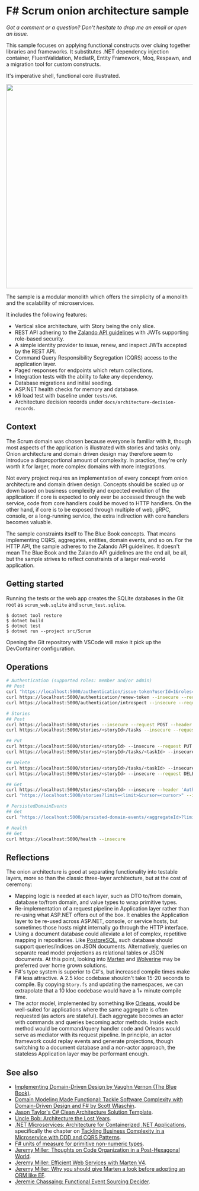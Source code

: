 # F# Scrum onion architecture sample

*Got a comment or a question? Don't hesitate to drop me an email or open an issue.*

This sample focuses on applying functional constructs over cluing together
libraries and frameworks. It substitutes .NET dependency injection container,
FluentValidation, MediatR, Entity Framework, Moq, Respawn, and a migration tool
for custom constructs.

It's imperative shell, functional core illustrated.

<img src="./docs/onion-architecture.png" width="550px" />

The sample is a modular monolith which offers the simplicity of a monolith and
the scalability of microservices.

It includes the following features:

- Vertical slice architecture, with Story being the only slice.
- REST API adhering to the [Zalando API
guidelines](https://opensource.zalando.com/restful-api-guidelines/) with JWTs
supporting role-based security.
- A simple identity provider to issue, renew, and inspect JWTs accepted by the
  REST API.
- Command Query Responsibility Segregation (CQRS) access to the application
  layer.
- Paged responses for endpoints which return collections.
- Integration tests with the ability to fake any dependency.
- Database migrations and initial seeding.
- ASP.NET health checks for memory and database.
- k6 load test with baseline under `tests/k6`.
- Architecture decision records under `docs/architecture-decision-records`.

## Context

The Scrum domain was chosen because everyone is familiar with it, though most
aspects of the application is illustrated with stories and tasks only. Onion
architecture and domain driven design may therefore seem to introduce a
disproportional amount of complexity. In practice, they're only worth it for
larger, more complex domains with more integrations.

Not every project requires an implementation of every concept from onion
architecture and domain driven design. Concepts should be scaled up or down
based on business complexity and expected evolution of the application: if core
is expected to only ever be accessed through the web service, code from core
handlers could be moved to HTTP handlers. On the other hand, if core is to be
exposed through multiple of web, gRPC, console, or a long-running service, the
extra indirection with core handlers becomes valuable.

The sample constraints itself to The Blue Book concepts. That means implementing
CQRS, aggregates, entities, domain events, and so on. For the HTTP API, the
sample adheres to the Zalando API guidelines. It doesn't mean The Blue Book and
the Zalando API guidelines are the end all, be all, but the sample strives to
reflect constraints of a larger real-world application.

## Getting started

Running the tests or the web app creates the SQLite databases in the Git root as
`scrum_web.sqlite` and `scrum_test.sqlite`.

    $ dotnet tool restore
    $ dotnet build
    $ dotnet test
    $ dotnet run --project src/Scrum

Opening the Git repository with VSCode will make it pick up the DevContainer
configuration.

## Operations

```bash
# Authentication (supported roles: member and/or admin)
## Post
curl "https://localhost:5000/authentication/issue-token?userId=1&roles=member,admin" --insecure --request POST
curl https://localhost:5000/authentication/renew-token --insecure --request POST --header "Authorization: Bearer <token>"
curl https://localhost:5000/authentication/introspect --insecure --request POST --header "Authorization: Bearer <token>"

# Stories
## Post
curl https://localhost:5000/stories --insecure --request POST --header 'Content-Type: application/json' --header 'Authorization: Bearer <token>' --data '{"title": "title", "description": "description"}'
curl https://localhost:5000/stories/<storyId>/tasks --insecure --request POST --header 'Content-Type: application/json' --header 'Authorization: Bearer <token>' --data '{"title": "title","description": "description"}'

## Put
curl https://localhost:5000/stories/<storyId> --insecure --request PUT --header 'Content-Type: application/json' --header 'Authorization: Bearer <token>' --data '{"title": "title1","description": "description1"}'
curl https://localhost:5000/stories/<storyId>/tasks/<taskId> --insecure --request PUT --header 'Content-Type: application/json' --header 'Authorization: Bearer <token>' --data '{"title": "title1","description": "description1"}'

## Delete
curl https://localhost:5000/stories/<storyId>/tasks/<taskId> --insecure --request DELETE --header 'Authorization: Bearer <token>'
curl https://localhost:5000/stories/<storyId> --insecure --request DELETE --header 'Authorization: Bearer <token>'

## Get
curl https://localhost:5000/stories/<storyId> --insecure --header 'Authorization: Bearer <token>'
curl "https://localhost:5000/stories?limit=<limit>&cursor=<cursor>" --insecure --header 'Authorization: Bearer <token>'

# PersistedDomainEvents
## Get
curl "https://localhost:5000/persisted-domain-events/<aggregateId>?limit=<limit>&cursor=<cursor>" --insecure --header 'Authorization: Bearer <token>'

# Health
## Get
curl https://localhost:5000/health --insecure
```

## Reflections

The onion architecture is good at separating functionality into testable layers,
more so than the classic three-layer architecture, but at the cost of ceremony:

- Mapping logic is needed at each layer, such as DTO to/from domain, database
  to/from domain, and value types to wrap primitive types.
- Re-implementation of a request pipeline in Application layer rather than
  re-using what ASP.NET offers out of the box. It enables the Application layer
  to be re-used across ASP.NET, console, or service hosts, but sometimes those
  hosts might internally go through the HTTP interface.
- Using a document database could alleviate a lot of complex, repetitive mapping
  in repositories. Like
  [PostgreSQL](https://www.postgresql.org/docs/current/functions-json.html),
  such database should support queries/indices on JSON documents. Alternatively,
  queries on separate read model projections as relational tables or JSON
  documents. At this point, looking into [Marten](https://martendb.io) and
  [Wolverine](https://wolverinefx.net) may be preferred over home grown
  solutions.
- F#'s type system is superior to C#'s, but increased compile times make F# less
  attractive. A 2.5 kloc codebase shouldn't take 15-20 seconds to compile. By
  copying `Story.fs` and updating the namespaces, we can extrapolate that a 10
  kloc codebase would have a 1+ minute compile time.
- The actor model, implemented by something like
  [Orleans](https://learn.microsoft.com/en-us/dotnet/orleans), would be
  well-suited for applications where the same aggregate is often requested (as
  actors are stateful). Each aggregate becomes an actor with commands and
  queries becoming actor methods. Inside each method would be command/query
  handler code and Orleans would serve as mediator with its request pipeline. In
  principle, an actor framework could replay events and generate projections,
  though switching to a document database and a non-actor approach, the
  stateless Application layer may be performant enough.

## See also

- [Implementing Domain-Driven Design by Vaughn Vernon (The Blue Book)](https://www.amazon.com/Implementing-Domain-Driven-Design-Vaughn-Vernon/dp/0321834577).
- [Domain Modeling Made Functional: Tackle Software Complexity with Domain-Driven Design and F# by Scott Wlaschin](https://www.amazon.com/Domain-Modeling-Made-Functional-Domain-Driven/dp/1680502549).
- [Jason Taylor's C# Clean Architecture Solution Template](https://github.com/jasontaylrdev/CleanArchitecture).
- [Uncle Bob: Architecture the Lost Years](https://www.youtube.com/watch?v=WpkDN78P884).
- [.NET Microservices: Architecture for Containerized .NET Applications](https://docs.microsoft.com/en-us/dotnet/architecture/microservices), specifically the chapter on [Tackling Business Complexity in a Microservice with DDD and CQRS Patterns](https://docs.microsoft.com/en-us/dotnet/architecture/microservices/microservice-ddd-cqrs-patterns).
- [F# units of measure for primitive non-numeric types](https://github.com/fsprojects/FSharp.UMX).
- [Jeremy Miller: Thoughts on Code Organization in a Post-Hexagonal World](https://jeremydmiller.com/2023/08/08/thoughts-on-code-organization-in-a-post-hexagonal-world).
- [Jeremy Miller: Efficient Web Services with Marten V4](https://jeremydmiller.com/2021/09/28/efficient-web-services-with-marten-v4).
- [Jeremy Miller: Why you should give Marten a look before adopting an ORM like EF](https://jeremydmiller.com/2016/09/23/why-you-should-give-marten-a-look-before-adopting-an-orm).
- [Jeremie Chassaing: Functional Event Sourcing Decider](https://thinkbeforecoding.com/post/2021/12/17/functional-event-sourcing-decider).
